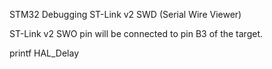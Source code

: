 STM32 Debugging ST-Link v2 SWD (Serial Wire Viewer)

ST-Link v2 SWO pin will be connected to pin B3 of the target.

printf
HAL_Delay
